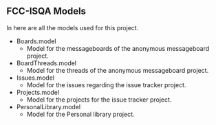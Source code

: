 ## FCC-ISQA Models

In here are all the models used for this project.
- Boards.model
    - Model for the messageboards of the anonymous messageboard project.
- BoardThreads.model
    - Model for the threads of the anonymous messageboard project.
- Issues.model
    - Model for the issues regarding the issue tracker project.
- Projects.model
    - Model for the projects for the issue tracker project.
- PersonalLibrary.model
    - Model for the Personal library project.